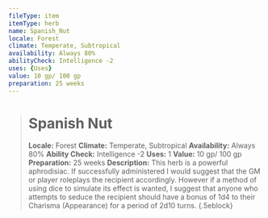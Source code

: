 ```yaml
---
fileType: item
itemType: herb
name: Spanish_Nut
locale: Forest
climate: Temperate, Subtropical
availability: Always 80%
abilityCheck: Intelligence -2
uses: {Uses}
value: 10 gp/ 100 gp
preparation: 25 weeks
---
```

>#  Spanish Nut
>
> **Locale:** Forest
> **Climate:** Temperate, Subtropical
> **Availability:** Always 80%
> **Ability Check:** Intelligence -2
> **Uses:** 1
> **Value:** 10 gp/ 100 gp
> **Preparation:** 25 weeks
> **Description:** This herb is a powerful aphrodisiac. If successfully administered I would suggest that the GM or player roleplays the recipient accordingly. However if a method of using dice to simulate its effect is wanted, I suggest that anyone who attempts to seduce the recipient should have a bonus of 1d4 to their Charisma (Appearance) for a period of 2d10 turns.
{.5eblock}

